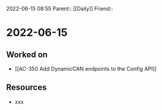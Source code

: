 2022-06-15 08:55
Parent:: [[Daily]] 
Friend:: 

# 2022-06-15

## Worked on

- [[AC-350 Add DynamicCAN endpoints to the Config API]]

## Resources

- xxx
